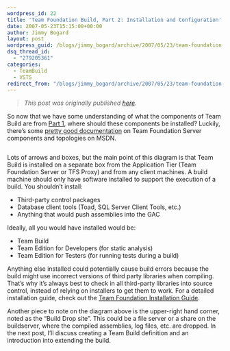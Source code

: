 ```yaml
---
wordpress_id: 22
title: 'Team Foundation Build, Part 2: Installation and Configuration'
date: 2007-05-23T15:15:00+00:00
author: Jimmy Bogard
layout: post
wordpress_guid: /blogs/jimmy_bogard/archive/2007/05/23/team-foundation-build-part-2-installation-and-configuration.aspx
dsq_thread_id:
  - "279205361"
categories:
  - TeamBuild
  - VSTS
redirect_from: "/blogs/jimmy_bogard/archive/2007/05/23/team-foundation-build-part-2-installation-and-configuration.aspx/"
---
```

> _This post was originally published [here](http://grabbagoft.blogspot.com/2007/05/img-border-0-so-now-that-we-have-some.html)._

So now that we have some understanding of what the components of Team Build are from [Part 1](http://www.lostechies.com/blogs/jimmy_bogard/archive/2007/05/22/team-foundation-build-part-1.aspx), where should these components be installed? Luckily, there&#8217;s some [pretty good documentation](http://msdn2.microsoft.com/en-us/library/ms181710%28VS.80%29.aspx) on Team Foundation Server components and topologies on MSDN.

[<img style="cursor: pointer" src="http://bp0.blogger.com/_poAbnIVuAzE/RngCLyuzsbI/AAAAAAAAAA0/4SxO0APIyo0/s400/Team+Build.JPG" alt="" border="0" />](http://bp0.blogger.com/_poAbnIVuAzE/RngCLyuzsbI/AAAAAAAAAA0/4SxO0APIyo0/s1600-h/Team+Build.JPG)

Lots of arrows and boxes, but the main point of this diagram is that Team Build is installed on a separate box from the Application Tier (Team Foundation Server or TFS Proxy) and from any client machines. A build machine should only have software installed to support the execution of a build. You shouldn&#8217;t install:

  * Third-party control packages 
  * Database client tools (Toad, SQL Server Client Tools, etc.) 
  * Anything that would push assemblies into the GAC

Ideally, all you would have installed would be:

  * Team Build 
  * Team Edition for Developers (for static analysis) 
  * Team Edition for Testers (for running tests during a build)

Anything else installed could potentially cause build errors because the build might use incorrect versions of third party libraries when compiling. That&#8217;s why it&#8217;s always best to check in all third-party libraries into source control, instead of relying on installers to get them to work. For a detailed installation guide, check out the [Team Foundation Installation Guide](http://www.microsoft.com/downloads/details.aspx?familyid=e54bf6ff-026b-43a4-ade4-a690388f310e&displaylang=en).

Another piece to note on the diagram above is the upper-right hand corner, noted as the &#8220;Build Drop site&#8221;. This could be a file server or a share on the buildserver, where the compiled assemblies, log files, etc. are dropped. In the next post, I&#8217;ll discuss creating a Team Build definition and an introduction into extending the build.